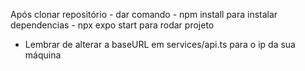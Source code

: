 Após clonar repositório - dar comando - npm install para instalar dependencias - npx expo start para rodar projeto
- Lembrar de alterar a baseURL em services/api.ts para o ip da sua máquina

